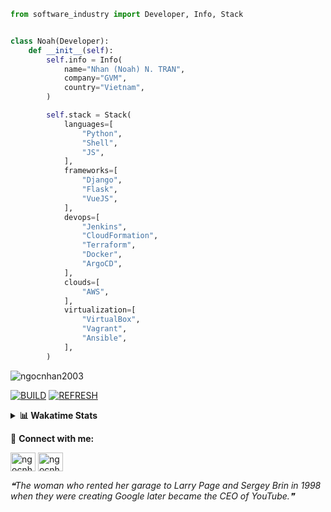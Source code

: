 ```python
from software_industry import Developer, Info, Stack


class Noah(Developer):
    def __init__(self):
        self.info = Info(
            name="Nhan (Noah) N. TRAN",
            company="GVM",
            country="Vietnam",
        )

        self.stack = Stack(
            languages=[
                "Python",
                "Shell",
                "JS",
            ],
            frameworks=[
                "Django",
                "Flask",
                "VueJS",
            ],
            devops=[
                "Jenkins",
                "CloudFormation",
                "Terraform",
                "Docker",
                "ArgoCD",
            ],
            clouds=[
                "AWS",
            ],
            virtualization=[
                "VirtualBox",
                "Vagrant",
                "Ansible",
            ],
        )
```
<img src="https://komarev.com/ghpvc/?username=ngocnhan2003&label=Profile%20views&color=0e75b6&style=flat" alt="ngocnhan2003" /> 

[![BUILD](https://github.com/ngocnhan2003/ngocnhan2003/actions/workflows/001_build.yml/badge.svg)](https://github.com/ngocnhan2003/ngocnhan2003/actions/workflows/001_build.yml)
[![REFRESH](https://github.com/ngocnhan2003/ngocnhan2003/actions/workflows/002_refresh.yml/badge.svg)](https://github.com/ngocnhan2003/ngocnhan2003/actions/workflows/002_refresh.yml)

<details> 
  <summary><b>📊 Wakatime Stats</b></summary>
  <br>
  
<!--START_SECTION:waka-->
![Code Time](http://img.shields.io/badge/Code%20Time-654%20hrs%2036%20mins-blue)

**I'm an Early 🐤** 

```text
🌞 Morning    44 commits     ████░░░░░░░░░░░░░░░░░░░░░   19.38% 
🌆 Daytime    88 commits     █████████░░░░░░░░░░░░░░░░   38.77% 
🌃 Evening    63 commits     ███████░░░░░░░░░░░░░░░░░░   27.75% 
🌙 Night      32 commits     ███░░░░░░░░░░░░░░░░░░░░░░   14.1%

```
📅 **I'm Most Productive on Tuesday** 

```text
Monday       42 commits     ████░░░░░░░░░░░░░░░░░░░░░   18.5% 
Tuesday      115 commits    ████████████░░░░░░░░░░░░░   50.66% 
Wednesday    37 commits     ████░░░░░░░░░░░░░░░░░░░░░   16.3% 
Thursday     5 commits      ░░░░░░░░░░░░░░░░░░░░░░░░░   2.2% 
Friday       4 commits      ░░░░░░░░░░░░░░░░░░░░░░░░░   1.76% 
Saturday     9 commits      █░░░░░░░░░░░░░░░░░░░░░░░░   3.96% 
Sunday       15 commits     █░░░░░░░░░░░░░░░░░░░░░░░░   6.61%

```


📊 **This Week I Spent My Time On** 

```text
⌚︎ Time Zone: Asia/Ho_Chi_Minh

💬 Programming Languages: 
Go                       7 hrs 25 mins       ████████████████░░░░░░░░░   65.63% 
YAML                     52 mins             ██░░░░░░░░░░░░░░░░░░░░░░░   7.74% 
SQL                      44 mins             █░░░░░░░░░░░░░░░░░░░░░░░░   6.55% 
JavaScript               29 mins             █░░░░░░░░░░░░░░░░░░░░░░░░   4.29% 
Other                    20 mins             ░░░░░░░░░░░░░░░░░░░░░░░░░   3.02%

🔥 Editors: 
GoLand                   9 hrs 54 mins       ██████████████████████░░░   87.58% 
VS Code                  1 hr 24 mins        ███░░░░░░░░░░░░░░░░░░░░░░   12.42%

💻 Operating System: 
Linux                    11 hrs 19 mins      █████████████████████████   100.0%

```

**I Mostly Code in Python** 

```text
Python                   14 repos            ███████████░░░░░░░░░░░░░░   43.75% 
JavaScript               6 repos             ████░░░░░░░░░░░░░░░░░░░░░   18.75% 
TypeScript               2 repos             █░░░░░░░░░░░░░░░░░░░░░░░░   6.25% 
Kotlin                   2 repos             █░░░░░░░░░░░░░░░░░░░░░░░░   6.25% 
Vue                      2 repos             █░░░░░░░░░░░░░░░░░░░░░░░░   6.25%

```



 Last Updated on 30/11/2022 01:32:31 UTC+7
<!--END_SECTION:waka-->
</details>

🔗 **Connect with me:**

<a href="https://linkedin.com/in/ngocnhan2003" target="blank"><img align="center" src="https://raw.githubusercontent.com/rahuldkjain/github-profile-readme-generator/master/src/images/icons/Social/linked-in-alt.svg" alt="ngocnhan2003" height="30" width="40" /></a>
<a href="https://instagram.com/ngocnhan2003" target="blank"><img align="center" src="https://raw.githubusercontent.com/rahuldkjain/github-profile-readme-generator/master/src/images/icons/Social/instagram.svg" alt="ngocnhan2003" height="30" width="40" /></a>


<!--STARTS_HERE_QUOTE_README-->
<i>❝The woman who rented her garage to Larry Page and Sergey Brin in 1998 when they were creating Google later became the CEO of YouTube.❞</i>
<!--ENDS_HERE_QUOTE_README-->
